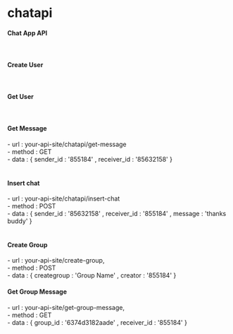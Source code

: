 # chatapi
 <h4>Chat App API</h4>

<br/>

 <h4>Create User</h4>

<br/>

<h4>Get User</h4>

<br/>

 <h4>Get Message </h4>
- url : your-api-site/chatapi/get-message 
<br/>- method : GET
<br/>- data : { sender_id : '855184' , receiver_id : '85632158'  }
<br/>
<br/>
 <h4>Insert chat </h4>
- url : your-api-site/chatapi/insert-chat
<br/>- method : POST
<br/>- data : { sender_id : '85632158' , receiver_id : '855184' , message : 'thanks buddy' }
<br/>
<br/>
 <h4>Create Group</h4>
- url : your-api-site/create-group,
<br/>- method : POST
<br/>- data : { creategroup : 'Group Name' , creator : '855184' }
<br/>
 <h4>Get Group Message</h4>
- url : your-api-site/get-group-message,
<br/>- method : GET
<br/>- data : { group_id : '6374d3182aade' , receiver_id : '855184'  }


